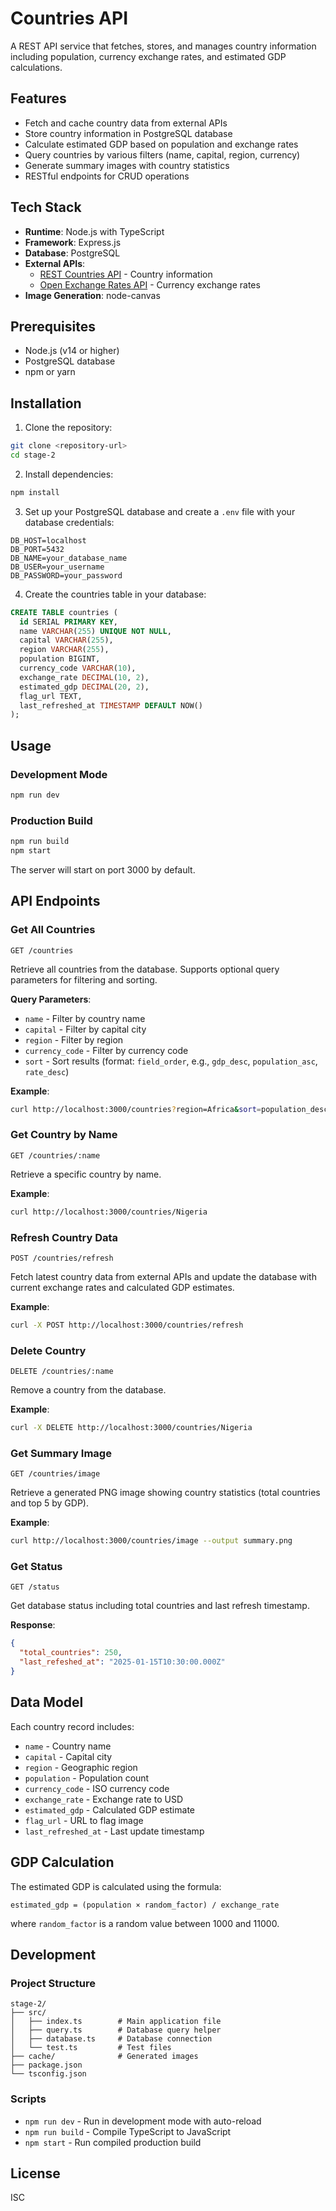 # Countries API

A REST API service that fetches, stores, and manages country information including population, currency exchange rates, and estimated GDP calculations.

## Features

- Fetch and cache country data from external APIs
- Store country information in PostgreSQL database
- Calculate estimated GDP based on population and exchange rates
- Query countries by various filters (name, capital, region, currency)
- Generate summary images with country statistics
- RESTful endpoints for CRUD operations

## Tech Stack

- **Runtime**: Node.js with TypeScript
- **Framework**: Express.js
- **Database**: PostgreSQL
- **External APIs**:
  - [REST Countries API](https://restcountries.com) - Country information
  - [Open Exchange Rates API](https://open.er-api.com) - Currency exchange rates
- **Image Generation**: node-canvas

## Prerequisites

- Node.js (v14 or higher)
- PostgreSQL database
- npm or yarn

## Installation

1. Clone the repository:
```bash
git clone <repository-url>
cd stage-2
```

2. Install dependencies:
```bash
npm install
```

3. Set up your PostgreSQL database and create a `.env` file with your database credentials:
```env
DB_HOST=localhost
DB_PORT=5432
DB_NAME=your_database_name
DB_USER=your_username
DB_PASSWORD=your_password
```

4. Create the countries table in your database:
```sql
CREATE TABLE countries (
  id SERIAL PRIMARY KEY,
  name VARCHAR(255) UNIQUE NOT NULL,
  capital VARCHAR(255),
  region VARCHAR(255),
  population BIGINT,
  currency_code VARCHAR(10),
  exchange_rate DECIMAL(10, 2),
  estimated_gdp DECIMAL(20, 2),
  flag_url TEXT,
  last_refreshed_at TIMESTAMP DEFAULT NOW()
);
```

## Usage

### Development Mode
```bash
npm run dev
```

### Production Build
```bash
npm run build
npm start
```

The server will start on port 3000 by default.

## API Endpoints

### Get All Countries
```
GET /countries
```
Retrieve all countries from the database. Supports optional query parameters for filtering and sorting.

**Query Parameters**:
- `name` - Filter by country name
- `capital` - Filter by capital city
- `region` - Filter by region
- `currency_code` - Filter by currency code
- `sort` - Sort results (format: `field_order`, e.g., `gdp_desc`, `population_asc`, `rate_desc`)

**Example**:
```bash
curl http://localhost:3000/countries?region=Africa&sort=population_desc
```

### Get Country by Name
```
GET /countries/:name
```
Retrieve a specific country by name.

**Example**:
```bash
curl http://localhost:3000/countries/Nigeria
```

### Refresh Country Data
```
POST /countries/refresh
```
Fetch latest country data from external APIs and update the database with current exchange rates and calculated GDP estimates.

**Example**:
```bash
curl -X POST http://localhost:3000/countries/refresh
```

### Delete Country
```
DELETE /countries/:name
```
Remove a country from the database.

**Example**:
```bash
curl -X DELETE http://localhost:3000/countries/Nigeria
```

### Get Summary Image
```
GET /countries/image
```
Retrieve a generated PNG image showing country statistics (total countries and top 5 by GDP).

**Example**:
```bash
curl http://localhost:3000/countries/image --output summary.png
```

### Get Status
```
GET /status
```
Get database status including total countries and last refresh timestamp.

**Response**:
```json
{
  "total_countries": 250,
  "last_refeshed_at": "2025-01-15T10:30:00.000Z"
}
```

## Data Model

Each country record includes:
- `name` - Country name
- `capital` - Capital city
- `region` - Geographic region
- `population` - Population count
- `currency_code` - ISO currency code
- `exchange_rate` - Exchange rate to USD
- `estimated_gdp` - Calculated GDP estimate
- `flag_url` - URL to flag image
- `last_refreshed_at` - Last update timestamp

## GDP Calculation

The estimated GDP is calculated using the formula:
```
estimated_gdp = (population × random_factor) / exchange_rate
```
where `random_factor` is a random value between 1000 and 11000.

## Development

### Project Structure
```
stage-2/
├── src/
│   ├── index.ts        # Main application file
│   ├── query.ts        # Database query helper
│   ├── database.ts     # Database connection
│   └── test.ts         # Test files
├── cache/              # Generated images
├── package.json
└── tsconfig.json
```

### Scripts
- `npm run dev` - Run in development mode with auto-reload
- `npm run build` - Compile TypeScript to JavaScript
- `npm start` - Run compiled production build

## License

ISC
